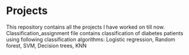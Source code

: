 # Projects
This repository contains all the projects I have worked on till now.
Classification_assignment file contains classification of diabetes patients using following classification algorithms: Logistic regression, Random forest, SVM, Decision trees, KNN
